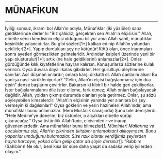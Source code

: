 # MÜNAFİKUN
---
İyiliği sonsuz, ikramı bol Allah’ın adıyla,
Münafıklar (iki yüzlüler) sana geldiklerinde derler ki "Biz şahidiz; gerçekten sen Allah'ın elçisisin." Allah, elbette senin kendisinin elçisi olduğunu biliyor ama Allah şahit, münafıklar kesinlikle yalancıdırlar.
Bu gibi sözleri[1*] kalkan edinip Allah’ın yolundan çekilirler[2*]. Yapıp durdukları şey ne kötüdür!
Kötü olan, önce inanmaları sonra ayetleri görmezlikten gelmeleridir. Ardından kalpleri üzerinde yeni bir yapı oluşturulur[1*]; artık (ne hale geldiklerini) anlamazlar[2*].
Onları gördüğünde kılık kıyafetlerine hayran kalırsın. Konuşurlarsa sözlerine kulak verirsin. Oysa duvara dayalı kalas gibidirler. Her gürültüyü aleyhlerine sanırlar. Asıl düşman onlardır; onlara karşı dikkatli ol. Allah canlarını alsın! Bu yanlışa nasıl sürükleniyorlar?
“Gelin, Allah’ın elçisi bağışlanmanız için dua etsin” dense başlarını çevirirler. Bakarsın ki kibirli bir halde geri çekiliyorlar.
İster bağışlanmalarını dile ister dileme, fark etmez; Allah onları bağışlayacak değildir. Allah, yoldan çıkmış durumda olanları yola getirmez.
Onlar, şu sözü söyleyebilen kimselerdir: "Allah'ın elçisinin yanında yer alanlara bir şey vermeyin ki dağılsınlar!" Oysa göklerin ve yerin hazineleri Allah'ındır, ama münafıklar bunu anlamazlar.
(Benî Mustalik savaşında) Şunu bile demişlerdi: "Hele Medine'ye dönelim; biz üstünler, o alçakları elbette sürüp çıkaracağız." Oysa üstünlük Allah'tadır, elçisindedir ve inanıp güvenenlerdedir. Ama münafıklar bunu bilmezler[*].
Müminler! Mallarınız ve çocuklarınız sizi, Allah'ın zikrinden (kitabını anlamaktan) alıkoymasın. Bunu yapanlar umduğunu bulamazlar.
Size rızık olarak verdiğimiz şeylerden hayra harcayın; yoksa ölüm gelip çatar da şöyle dersiniz[*]: "Rabbim (Sahibim)! Ne olur; beni kısa bir süre daha yaşat da sadaka verip iyilerden olayım."